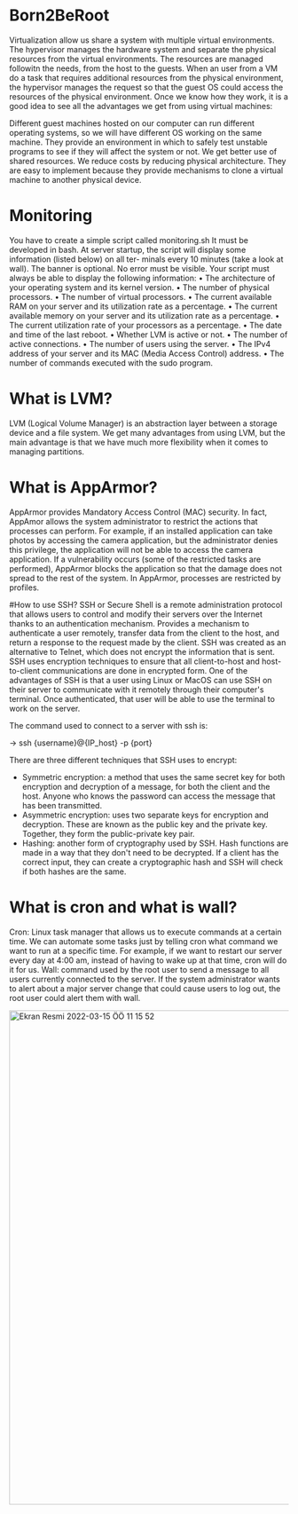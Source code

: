 # Born2BeRoot

Virtualization allow us share a system with multiple virtual environments. The hypervisor manages the hardware system and separate the physical resources from the virtual environments. The resources are managed followitn the needs, from the host to the guests. When an user from a VM do a task that requires additional resources from the physical environment, the hypervisor manages the request so that the guest OS could access the resources of the physical environment.
Once we know how they work, it is a good idea to see all the advantages we get from using virtual machines:

Different guest machines hosted on our computer can run different operating systems, so we will have different OS working on the same machine.
They provide an environment in which to safely test unstable programs to see if they will affect the system or not.
We get better use of shared resources.
We reduce costs by reducing physical architecture.
They are easy to implement because they provide mechanisms to clone a virtual machine to another physical device.

# Monitoring
You have to create a simple script called monitoring.sh It must be developed in bash. At server startup, the script will display some information (listed below) on all ter- minals every 10 minutes (take a look at wall). The banner is optional. No error must be visible. Your script must always be able to display the following information:
• The architecture of your operating system and its kernel version.
• The number of physical processors.
• The number of virtual processors.
• The current available RAM on your server and its utilization rate as a percentage.
• The current available memory on your server and its utilization rate as a percentage.
• The current utilization rate of your processors as a percentage.
• The date and time of the last reboot.
• Whether LVM is active or not.
• The number of active connections.
• The number of users using the server.
• The IPv4 address of your server and its MAC (Media Access Control) address.
• The number of commands executed with the sudo program.

# What is LVM?
LVM (Logical Volume Manager) is an abstraction layer between a storage device and a file system. We get many advantages from using LVM, but the main advantage is that we have much more flexibility when it comes to managing partitions.

# What is AppArmor?
AppArmor provides Mandatory Access Control (MAC) security. In fact, AppAmor allows the system administrator to restrict the actions that processes can perform. For example, if an installed application can take photos by accessing the camera application, but the administrator denies this privilege, the application will not be able to access the camera application. If a vulnerability occurs (some of the restricted tasks are performed), AppArmor blocks the application so that the damage does not spread to the rest of the system.
In AppArmor, processes are restricted by profiles.

#How to use SSH?
SSH or Secure Shell is a remote administration protocol that allows users to control and modify their servers over the Internet thanks to an authentication mechanism. Provides a mechanism to authenticate a user remotely, transfer data from the client to the host, and return a response to the request made by the client.
SSH was created as an alternative to Telnet, which does not encrypt the information that is sent. SSH uses encryption techniques to ensure that all client-to-host and host-to-client communications are done in encrypted form. One of the advantages of SSH is that a user using Linux or MacOS can use SSH on their server to communicate with it remotely through their computer's terminal. Once authenticated, that user will be able to use the terminal to work on the server.

The command used to connect to a server with ssh is:

-> ssh {username}@{IP_host} -p {port}

There are three different techniques that SSH uses to encrypt:

* Symmetric encryption: a method that uses the same secret key for both encryption and decryption of a message, for both the client and the host. Anyone who knows the password can access the message that has been transmitted.
* Asymmetric encryption: uses two separate keys for encryption and decryption. These are known as the public key and the private key. Together, they form the public-private key pair.
* Hashing: another form of cryptography used by SSH. Hash functions are made in a way that they don't need to be decrypted. If a client has the correct input, they can create a cryptographic hash and SSH will check if both hashes are the same.

# What is cron and what is wall?

Cron: Linux task manager that allows us to execute commands at a certain time. We can automate some tasks just by telling cron what command we want to run at a specific time. For example, if we want to restart our server every day at 4:00 am, instead of having to wake up at that time, cron will do it for us.
Wall: command used by the root user to send a message to all users currently connected to the server. If the system administrator wants to alert about a major server change that could cause users to log out, the root user could alert them with wall.

<img width="891" alt="Ekran Resmi 2022-03-15 ÖÖ 11 15 52" src="https://user-images.githubusercontent.com/73845925/158335483-804beccc-596a-47f3-97c7-441ad2076957.png">


